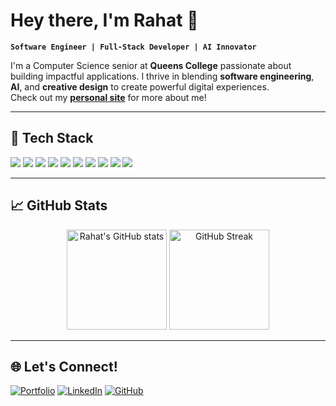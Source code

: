 <!-- Intro Section -->
# Hey there, I'm Rahat 👋

**`Software Engineer | Full-Stack Developer | AI Innovator`**

I'm a Computer Science senior at **Queens College** passionate about building impactful applications. I thrive in blending **software engineering**, **AI**, and **creative design** to create powerful digital experiences.  
Check out my **[personal site](https://www.rahatmoktadir.me)** for more about me!

---

## 🚀 Tech Stack

<p align="left">
  <img src="https://img.shields.io/badge/-JavaScript-F7DF1E?style=for-the-badge&logo=javascript&logoColor=black" />
  <img src="https://img.shields.io/badge/-TypeScript-3178C6?style=for-the-badge&logo=typescript&logoColor=white" />
  <img src="https://img.shields.io/badge/-React-61DAFB?style=for-the-badge&logo=react&logoColor=black" />
  <img src="https://img.shields.io/badge/-Next.js-000000?style=for-the-badge&logo=next.js&logoColor=white" />
  <img src="https://img.shields.io/badge/-Node.js-339933?style=for-the-badge&logo=node.js&logoColor=white" />
  <img src="https://img.shields.io/badge/-Python-3776AB?style=for-the-badge&logo=python&logoColor=white" />
  <img src="https://img.shields.io/badge/-C++-00599C?style=for-the-badge&logo=cplusplus&logoColor=white" />
  <img src="https://img.shields.io/badge/-PostgreSQL-336791?style=for-the-badge&logo=postgresql&logoColor=white" />
  <img src="https://img.shields.io/badge/-MongoDB-47A248?style=for-the-badge&logo=mongodb&logoColor=white" />
  <img src="https://img.shields.io/badge/-TailwindCSS-38B2AC?style=for-the-badge&logo=tailwindcss&logoColor=white" />
</p>

---

## 📈 GitHub Stats

<p align="center">
  <img src="https://github-readme-stats.vercel.app/api?username=rahatmoktadir03&show_icons=true&hide_title=true&hide_border=true&count_private=true&theme=tokyonight" alt="Rahat's GitHub stats" height="160" />
  <img src="https://github-readme-streak-stats.herokuapp.com?user=rahatmoktadir03&theme=tokyonight&hide_border=true" alt="GitHub Streak" height="160" />
</p>

---

## 🌐 Let's Connect!

[![Portfolio](https://img.shields.io/badge/Portfolio-%23000000.svg?&style=for-the-badge&logo=vercel&logoColor=white)](https://www.rahatmoktadir.me)
[![LinkedIn](https://img.shields.io/badge/LinkedIn-%230077B5.svg?&style=for-the-badge&logo=linkedin&logoColor=white)](https://www.linkedin.com/in/rahatmoktadir03/)
[![GitHub](https://img.shields.io/badge/GitHub-%23121011.svg?&style=for-the-badge&logo=github&logoColor=white)](https://github.com/rahatmoktadir03)
